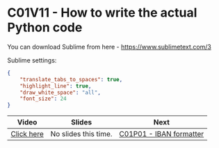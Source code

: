 # C01V11 - How to write the actual Python code

You can download Sublime from here - <https://www.sublimetext.com/3>

Sublime settings:

```json
{
	"translate_tabs_to_spaces": true,
	"highlight_line": true,
	"draw_white_space": "all",
	"font_size": 24
}
```

| Video                                      | Slides                                                                                                             | Next          |
|--------------------------------------------|--------------------------------------------------------------------------------------------------------------------|---------------|
| [Click here](https://youtu.be/33Kc0-EXjOs) | No slides this time. | [C01P01 - IBAN formatter](../12-C01P01/)|

